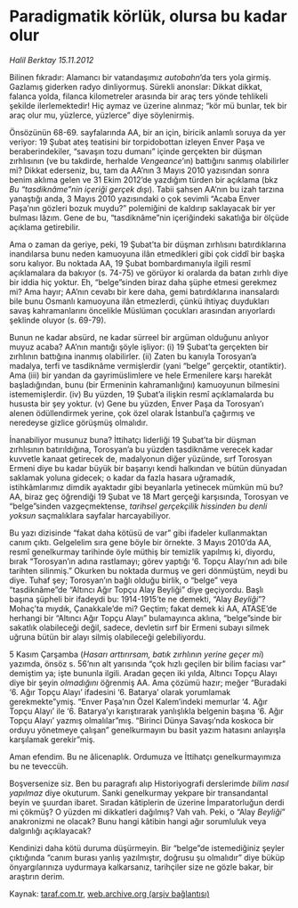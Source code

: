 # Paradigmatik körlük, olursa bu kadar olur

*Halil Berktay 15.11.2012*

<div class="yazi"><p>Bilinen fıkradır: Alamancı bir vatandaşımız <i>autobahn</i>’da ters yola girmiş. Gazlamış giderken radyo dinliyormuş. Sürekli anonslar: Dikkat dikkat, falanca yolda, filanca kilometreler arasında bir araç ters yönde tehlikeli şekilde ilerlemektedir! Hiç aymaz ve üzerine alınmaz; “kör mü bunlar, tek bir araç olur mu, yüzlerce, yüzlerce” diye söylenirmiş.</p>
<p>Önsözünün 68-69. sayfalarında AA, bir an için, biricik anlamlı soruya da yer veriyor: 19 Şubat ateş teatisini bir torpidobottan izleyen Enver Paşa ve beraberindekiler, “savaşın tozu dumanı” içinde gerçekten bir düşman zırhlısının (ve bu takdirde, herhalde <i>Vengeance</i>’ın) battığını sanmış olabilirler mi? Dikkat ederseniz, bu, tam da AA’nın 3 Mayıs 2010 yazısından sonra benim aklıma gelen   ve 31 Ekim 2012’de yazdığım   türden bir açıklama (bkz <i>Bu “tasdiknâme”nin içeriği gerçek dışı</i>). Tabii şahsen AA’nın bu izah tarzına yanaştığı anda, 3 Mayıs 2010 yazısındaki o çok sevimli “Acaba Enver Paşa’nın gözleri bozuk muydu?” polemiğini de kaldırıp saklayacak bir yer bulması lâzım. Gene de bu, “tasdiknâme”nin içeriğindeki sakatlığa bir ölçüde açıklama getirebilir.</p>
<p>Ama o zaman da geriye, peki, 19 Şubat’ta bir düşman zırhlısını batırdıklarına inandılarsa bunu neden kamuoyuna ilân etmedikleri gibi çok ciddî bir başka soru kalıyor. Bu noktada AA, 19 Şubat bombardımanıyla ilgili resmî açıklamalara da bakıyor (s. 74-75) ve görüyor ki oralarda da batan zırhlı diye bir iddia hiç yoktur. Eh, “belge”sinden biraz daha şüphe etmesi gerekmez mi? Ama hayır; AA’nın cevabı bir kere daha, gemi batırdıklarına inansalardı bile bunu Osmanlı kamuoyuna ilân etmezlerdi, çünkü ihtiyaç duydukları savaş kahramanlarını öncelikle Müslüman çocukları arasından arıyorlardı şeklinde oluyor (s. 69-79).</p>
<p>Bunun ne kadar absürd, ne kadar sürreel bir argüman olduğunu anlıyor muyuz acaba? AA’nın mantığı şöyle işliyor: (i) 19 Şubat’ta gerçekten bir zırhlının battığına inanmış olabilirler. (ii) Zaten bu kanıyla Torosyan’a madalya, terfi ve tasdiknâme vermişlerdir (yani “belge” gerçektir, otantiktir). Ama (iii) bir yandan da gayrimüslimlere ve hele Ermenilere karşı harekât başladığından, bunu (bir Ermeninin kahramanlığını) kamuoyunun bilmesini istememişlerdir. (iv) Bu yüzden, 19 Şubat’a ilişkin resmî açıklamalarda bu hususta bir şey yoktur. (v) Gene bu yüzden, Enver Paşa da Torosyan’ı alenen ödüllendirmek yerine, çok özel olarak İstanbul’a çağırmış ve neredeyse gizlice görüşmüş olmalıdır.</p>
<p>İnanabiliyor musunuz buna? İttihatçı liderliği 19 Şubat’ta bir düşman zırhlısının batırıldığına, Torosyan’a bu yüzden tasdiknâme verecek kadar kuvvetle kanaat getirecek de, madalyonun diğer yüzünde, sırf Torosyan Ermeni diye bu kadar büyük bir başarıyı kendi halkından ve bütün dünyadan saklamak yoluna gidecek; o kadar da fazla hasara uğramadık, istihkâmlarımız dimdik ayaktadır gibi beyanlarla yetinecek   mümkün mü bu? AA, biraz geç öğrendiği 19 Şubat ve 18 Mart gerçeği karşısında, Torosyan ve “belge”sinden vazgeçmektense, <i>tarihsel gerçekçilik hissinden bu denli yoksun</i> saçmalıklara sayfalar harcayabiliyor.</p>
<p>Bu yazı dizisinde “fakat daha kötüsü de var” gibi ifadeler kullanmaktan canım çıktı. Gelgelelim sıra gene böyle bir örnekte. 3 Mayıs 2010’da AA, resmî genelkurmay tarihinde öyle müthiş bir temizlik yapılmış ki, diyordu, bırak “Torosyan’ın adına rastlamayı; görev yaptığı ‘6. Topçu Alayı’nın adı bile tarihten silinmiş.” Okurken bu noktada durmuş ve geri dönmüştüm, neydi bu diye. Tuhaf şey; Torosyan’ın bağlı olduğu birlik, o “belge” veya “tasdiknâme”de “Altıncı Ağır Topçu Alay Beyliği” diye geçiyordu. Başlı başına şüpheli bir ifadeydi bu: 1914-1915’te ne demekti, “Alay <i>Beyliği</i>”? Mohaç’ta mıydık, Çanakkale’de mi? Geçtim; fakat demek ki AA, ATASE’de herhangi bir “Altıncı Ağır Topçu Alayı” bulamayınca aklına, “belge”sinde bir sakatlık olabileceği değil, sadece, devletin sırf bir Ermeni subayı silmek uğruna bütün bir alayı silmiş olabileceği gelebiliyordu.</p>
<p>5 Kasım Çarşamba (<i>Hasarı arttırırsam, batık zırhlının yerine geçer mi</i>) yazımda, önsöz s. 56’nın alt yarısında “çok hızlı geçilen bir bilim faciası var” demiştim ya; işte bununla ilgili. Aradan geçen iki yılda, Altıncı Topçu Alayı diye bir şeyin <i>olmadığını</i> öğrenmiş AA. Ama çözümü hazır; meğer “Buradaki ‘6. Ağır Topçu Alayı’ ifadesini ‘6. Batarya’ olarak yorumlamak gerekmekte”ymiş. “Enver Paşa’nın Özel Kalem’indeki memurlar ‘4. Ağır Topçu Alayı’ ile ‘6. Batarya’yı karıştırarak yanlışlıkla belgenin başına ‘6. Ağır Topçu Alayı’ yazmış olmalılar”mış. “Birinci Dünya Savaşı’nda koskoca bir orduyu yönetmeye çalışan” genelkurmayın bu basit yazım hatasını anlayışla karşılamak gerekir”miş. </p>
<p>Aman efendim. Bu ne âlicenaplık. Ordumuza ve İttihatçı genelkurmayımıza bu ne teveccüh. </p>
<p>Boşversenize siz. Ben bu paragrafı alıp Historiyografi derslerimde <i>bilim nasıl yapılmaz</i> diye okuturum. Sanki genelkurmay yekpare bir transandantal beyin ve şuurdan ibaret. Sıradan kâtiplerin de üzerine İmparatorluğun derdi mi çökmüş? O yüzden mi dikkatleri dağılmış? Vah vah. Peki, o “Alay <i>Beyliği</i>” anakronizmi ne olacak? Bunu hangi kâtibin hangi ağır sorumluluk veya dalgınlığı açıklayacak? </p>
<p>Kendinizi daha kötü duruma düşürmeyin. Bir “belge”de istemediğiniz şeyler çıktığında “canım burası yanlış yazılmıştır, doğrusu şu olmalıdır” diye büküp önyargılarınıza uydurmaya kalkarsanız, tarihçiler size ne gözle bakar, bir araştırın derim.</p>
</div>

Kaynak: [taraf.com.tr](http://www.taraf.com.tr/halil-berktay/makale-paradigmatik-korluk-olursa-bu-kadar-olur.htm), [web.archive.org (arşiv bağlantısı)](http://web.archive.org/web/20131022033829/http://www.taraf.com.tr/halil-berktay/makale-paradigmatik-korluk-olursa-bu-kadar-olur.htm)
